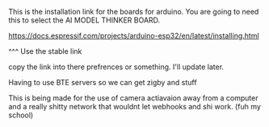 This is the installation link for the boards for arduino. You are going to need this to select the AI MODEL THINKER BOARD. 

https://docs.espressif.com/projects/arduino-esp32/en/latest/installing.html

^^^ Use the stable link

copy the link into there prefrences or something. I'll update later.

Having to use BTE servers so we can get zigby and stuff

This is being made for the use of camera actiavaion away from a computer and a really shitty network that wouldnt let webhooks and shi work. (fuh my school)
